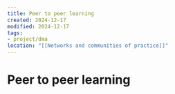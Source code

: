 ```yaml
---
title: Peer to peer learning
created: 2024-12-17
modified: 2024-12-17
tags: 
- project/dma
location: "[[Networks and communities of practice]]"
---
```

# Peer to peer learning
